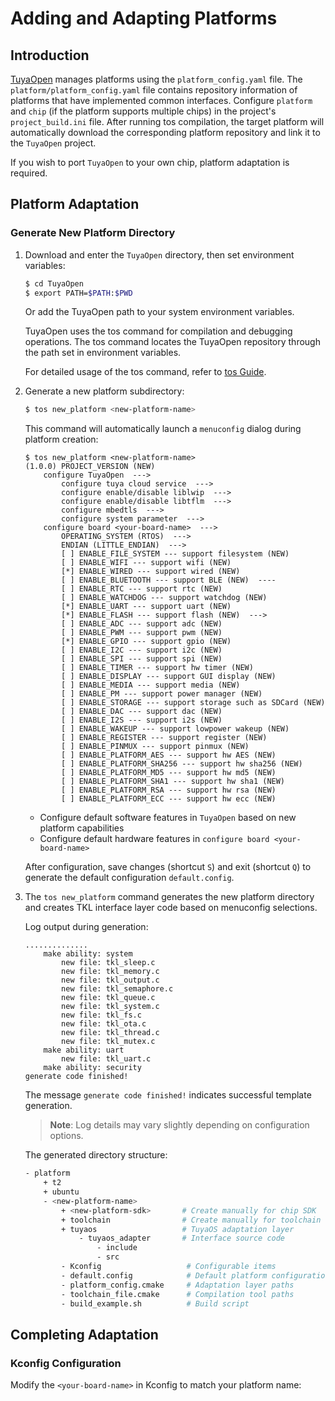 # Adding and Adapting Platforms

## Introduction

[TuyaOpen](https://github.com/tuya/TuyaOpen) manages platforms using the `platform_config.yaml` file. The `platform/platform_config.yaml` file contains repository information of platforms that have implemented common interfaces. Configure `platform` and `chip` (if the platform supports multiple chips) in the project's `project_build.ini` file. After running tos compilation, the target platform will automatically download the corresponding platform repository and link it to the `TuyaOpen` project.

If you wish to port `TuyaOpen` to your own chip, platform adaptation is required.

## Platform Adaptation

### Generate New Platform Directory

1. Download and enter the `TuyaOpen` directory, then set environment variables:

   ```bash
   $ cd TuyaOpen
   $ export PATH=$PATH:$PWD
   ```

   Or add the TuyaOpen path to your system environment variables.

   TuyaOpen uses the tos command for compilation and debugging operations. The tos command locates the TuyaOpen repository through the path set in environment variables.

   For detailed usage of the tos command, refer to [tos Guide](../tos_guide/index.md).

2. Generate a new platform subdirectory:

   ```bash
   $ tos new_platform <new-platform-name>
   ```

   This command will automatically launch a `menuconfig` dialog during platform creation:

   ```shell
   $ tos new_platform <new-platform-name>
   (1.0.0) PROJECT_VERSION (NEW)
       configure TuyaOpen  --->
           configure tuya cloud service  --->
           configure enable/disable liblwip  --->
           configure enable/disable libtflm  --->
           configure mbedtls  --->
           configure system parameter  --->
       configure board <your-board-name>  --->
           OPERATING_SYSTEM (RTOS)  --->
           ENDIAN (LITTLE_ENDIAN)  --->
           [ ] ENABLE_FILE_SYSTEM --- support filesystem (NEW)
           [ ] ENABLE_WIFI --- support wifi (NEW)
           [*] ENABLE_WIRED --- support wired (NEW)
           [ ] ENABLE_BLUETOOTH --- support BLE (NEW)  ----
           [ ] ENABLE_RTC --- support rtc (NEW)
           [ ] ENABLE_WATCHDOG --- support watchdog (NEW)
           [*] ENABLE_UART --- support uart (NEW)
           [*] ENABLE_FLASH --- support flash (NEW)  --->
           [ ] ENABLE_ADC --- support adc (NEW)
           [ ] ENABLE_PWM --- support pwm (NEW)
           [*] ENABLE_GPIO --- support gpio (NEW)
           [ ] ENABLE_I2C --- support i2c (NEW)
           [ ] ENABLE_SPI --- support spi (NEW)
           [ ] ENABLE_TIMER --- support hw timer (NEW)
           [ ] ENABLE_DISPLAY --- support GUI display (NEW)
           [ ] ENABLE_MEDIA --- support media (NEW)
           [ ] ENABLE_PM --- support power manager (NEW)
           [ ] ENABLE_STORAGE --- support storage such as SDCard (NEW)
           [ ] ENABLE_DAC --- support dac (NEW)
           [ ] ENABLE_I2S --- support i2s (NEW)
           [ ] ENABLE_WAKEUP --- support lowpower wakeup (NEW)
           [ ] ENABLE_REGISTER --- support register (NEW)
           [ ] ENABLE_PINMUX --- support pinmux (NEW)
           [ ] ENABLE_PLATFORM_AES --- support hw AES (NEW)
           [ ] ENABLE_PLATFORM_SHA256 --- support hw sha256 (NEW)
           [ ] ENABLE_PLATFORM_MD5 --- support hw md5 (NEW)
           [ ] ENABLE_PLATFORM_SHA1 --- support hw sha1 (NEW)
           [ ] ENABLE_PLATFORM_RSA --- support hw rsa (NEW)
           [ ] ENABLE_PLATFORM_ECC --- support hw ecc (NEW)
   ```

   - Configure default software features in `TuyaOpen` based on new platform capabilities
   - Configure default hardware features in `configure board <your-board-name>`

   After configuration, save changes (shortcut `S`) and exit (shortcut `Q`) to generate the default configuration `default.config`.

3. The `tos new_platform` command generates the new platform directory and creates TKL interface layer code based on menuconfig selections.

   Log output during generation:

   ```text
   ..............
       make ability: system
           new file: tkl_sleep.c
           new file: tkl_memory.c
           new file: tkl_output.c
           new file: tkl_semaphore.c
           new file: tkl_queue.c
           new file: tkl_system.c
           new file: tkl_fs.c
           new file: tkl_ota.c
           new file: tkl_thread.c
           new file: tkl_mutex.c
       make ability: uart
           new file: tkl_uart.c
       make ability: security
   generate code finished!
   ```

   The message `generate code finished!` indicates successful template generation.

   > **Note**: Log details may vary slightly depending on configuration options.

   The generated directory structure:

   ```bash
   - platform
       + t2
       + ubuntu
       - <new-platform-name>
           + <new-platform-sdk>       # Create manually for chip SDK
           + toolchain                # Create manually for toolchain
           + tuyaos                   # TuyaOS adaptation layer
               - tuyaos_adapter       # Interface source code
                   - include
                   - src
           - Kconfig                   # Configurable items
           - default.config            # Default platform configuration
           - platform_config.cmake     # Adaptation layer paths
           - toolchain_file.cmake      # Compilation tool paths
           - build_example.sh          # Build script
   ```

## Completing Adaptation

### Kconfig Configuration

Modify the `<your-board-name>` in Kconfig to match your platform name:
